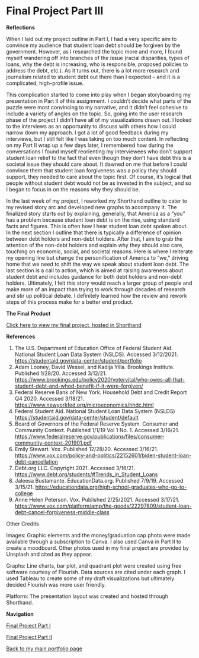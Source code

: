 # Final Project Part III

**Reflections**

When I laid out my project outline in Part I, I had a very specific aim to convince my audience that student loan debt should be forgiven by the government. However, as I researched the topic more and more, I found myself wandering off into branches of the issue (racial disparities, types of loans, why the debt is increasing, who is responsible, proposed policies to address the debt, etc.). As it turns out, there is a lot more research and journalism related to student debt out there than I expected – and it is a complicated, high-profile issue.

This complication started to come into play when I began storyboarding my presentation in Part II of this assignment. I couldn’t decide what parts of the puzzle were most convincing to my narrative, and it didn’t feel cohesive to include a variety of angles on the topic. So, going into the user research phase of the project I didn’t have all of my visualizations drawn out. I looked to the interviews as an opportunity to discuss with others how I could narrow down my approach. I got a lot of good feedback during my interviews, but I still felt like I was taking on too much content. In reflecting on my Part II wrap up a few days later, I remembered how during the conversations I found myself reorienting my interviewees who don’t support student loan relief to the fact that even though they don’t have debt this is a societal issue they should care about. It dawned on me that before I could convince them that student loan forgiveness was a policy they should support, they needed to care about the topic first. Of course, it’s logical that people without student debt would not be as invested in the subject, and so I began to focus in on the reasons why they should be. 

In the last week of my project, I reworked my Shorthand outline to cater to my revised story arc and developed new graphs to accompany it. The finalized story starts out by explaining, generally, that America as a “you” has a problem because student loan debt is on the rise, using standard facts and figures. This is often how I hear student loan debt spoken about. In the next section I outline that there is typically a difference of opinion between debt holders and non-debt holders. After that, I aim to grab the attention of the non-debt holders and explain why they should also care, touching on economic, social, and societal reasons. Here is where I reiterate my opening line but change the personification of America to “we,” driving home that we need to shift the way we speak about student loan debt. The last section is a call to action, which is aimed at raising awareness about student debt and includes guidance for both debt holders and non-debt holders. Ultimately, I felt this story would reach a larger group of people and make more of an impact than trying to work through decades of research and stir up political debate. I definitely learned how the review and rework steps of this process make for a better end product.


**The Final Product**

[Click here to view my final project, hosted in Shorthand](https://carnegiemellon.shorthandstories.com/americas-student-debt-problem-/index.html)

**References**

1. The U.S. Department of Education Office of Federal Student Aid. National Student Loan Data System (NSLDS). Accessed 3/12/2021. https://studentaid.gov/data-center/student/portfolio
2. Adam Looney, David Wessel, and Kadija Yilla. Brookings Institute. Published 1/28/20. Accessed 3/12/21. https://www.brookings.edu/policy2020/votervital/who-owes-all-that-student-debt-and-whod-benefit-if-it-were-forgiven/
3. Federal Reserve Bank of New York. Household Debt and Credit Report Q4 2020. Accessed 3/18/21. https://www.newyorkfed.org/microeconomics/hhdc.html
4. Federal Student Aid. National Student Loan Data System (NSLDS) https://studentaid.gov/data-center/student/default
5. Board of Governors of the Federal Reserve System. Consumer and Community Context. Published 1/1/19 Vol 1 No. 1. Accessed 3/16/21. https://www.federalreserve.gov/publications/files/consumer-community-context-201901.pdf
6. Emily Stewart. Vox. Published 12/28/20. Accessed 3/16/21. https://www.vox.com/policy-and-politics/22152601/biden-student-loan-debt-cancellation
7. Debt.org LLC. Copyright 2021. Accessed 3/16/21. https://www.debt.org/students/#Trends_in_Student_Loans
8. Jaleesa Bustamante. EducationData.org. Published 7/9/19. Accessed 3/15/21. https://educationdata.org/high-school-graduates-who-go-to-college
9. Anne Helen Peterson. Vox. Published 2/25/2021. Accessed 3/17/21. https://www.vox.com/platform/amp/the-goods/22297809/student-loan-debt-cancel-forgiveness-middle-class

Other Credits

Images: Graphic elements and the money/graduation cap photo were made available through a subscription to Canva. I also used Canva in Part II to create a moodboard. Other photos used in my final project are provided by Unsplash and cited as they appear.

Graphs: Line charts, bar plot, and quadrant plot were created using free software courtesy of Flourish. Data sources are cited under each graph. I used Tableau to create some of my draft visualizations but ultimately decided Flourish was more user friendly. 

Platform: The presentation layout was created and hosted through Shorthand.


**Navigation**

[Final Project Part I](/final_project_Kelsey.md)

[Final Project Part II](/final_project2_Kelsey.md)

[Back to my main portfolio page](https://kemulka.github.io/portfolio/)
